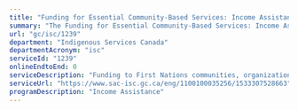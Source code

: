 ```yaml
---
title: "Funding for Essential Community-Based Services: Income Assistance"
summary: "The Funding for Essential Community-Based Services: Income Assistance service from Indigenous Services Canada is not available end-to-end online, according to the GC Service Inventory."
url: "gc/isc/1239"
department: "Indigenous Services Canada"
departmentAcronym: "isc"
serviceId: "1239"
onlineEndtoEnd: 0
serviceDescription: "Funding to First Nations communities, organizations and other service providers, who are responsible for providing the Income Assistance program to their eligible on-reserve members. ISC also provides income assistance funding directly to First Nation individuals in the Yukon territory."
serviceUrl: "https://www.sac-isc.gc.ca/eng/1100100035256/1533307528663"
programDescription: "Income Assistance"
---
```

